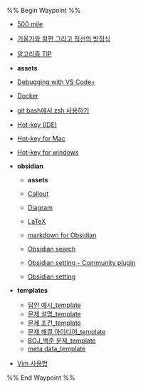 %% Begin Waypoint %%
- [500 mile](./500%20mile.md)
- [기울기와 절편 그리고 직선의 방정식](./%EA%B8%B0%EC%9A%B8%EA%B8%B0%EC%99%80%20%EC%A0%88%ED%8E%B8%20%EA%B7%B8%EB%A6%AC%EA%B3%A0%20%EC%A7%81%EC%84%A0%EC%9D%98%20%EB%B0%A9%EC%A0%95%EC%8B%9D.md)
- [알고리즘 TIP](./%EC%95%8C%EA%B3%A0%EB%A6%AC%EC%A6%98%20TIP.md)
- **assets**

- [Debugging with VS Code+](./Debugging%20with%20VS%20Code+.md)
- [Docker](./Docker.md)
- [git bash에서 zsh 사용하기](./git%20bash%EC%97%90%EC%84%9C%20zsh%20%EC%82%AC%EC%9A%A9%ED%95%98%EA%B8%B0.md)
- [Hot-key (IDE)](./Hot-key%20(IDE).md)
- [Hot-key for Mac](./Hot-key%20for%20Mac.md)
- [Hot-key for windows](./Hot-key%20for%20windows.md)
- **obsidian**
	- **assets**

	- [Callout](./obsidian/Callout.md)
	- [Diagram](./obsidian/Diagram.md)
	- [LaTeX](./obsidian/LaTeX.md)
	- [markdown for Obsidian](./obsidian/markdown%20for%20Obsidian.md)
	- [Obsidian search](./obsidian/Obsidian%20search.md)
	- [Obsidian setting - Community plugin](./obsidian/Obsidian%20setting%20-%20Community%20plugin.md)
	- [Obsidian setting](./obsidian/Obsidian%20setting.md)
- **templates**
	- [답안 예시_template](./templates/%EB%8B%B5%EC%95%88%20%EC%98%88%EC%8B%9C_template.md)
	- [문제 설명_template](./templates/%EB%AC%B8%EC%A0%9C%20%EC%84%A4%EB%AA%85_template.md)
	- [문제 조건_template](./templates/%EB%AC%B8%EC%A0%9C%20%EC%A1%B0%EA%B1%B4_template.md)
	- [문제 해결 아이디어_template](./templates/%EB%AC%B8%EC%A0%9C%20%ED%95%B4%EA%B2%B0%20%EC%95%84%EC%9D%B4%EB%94%94%EC%96%B4_template.md)
	- [BOJ_백준 문제_template](./templates/BOJ_%EB%B0%B1%EC%A4%80%20%EB%AC%B8%EC%A0%9C_template.md)
	- [meta data_template](./templates/meta%20data_template.md)
- [Vim 사용법](./Vim%20%EC%82%AC%EC%9A%A9%EB%B2%95.md)

%% End Waypoint %%